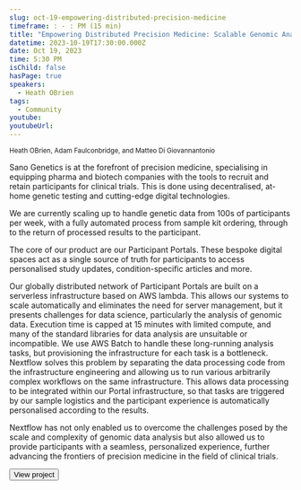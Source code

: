 ```yaml
---
slug: oct-19-empowering-distributed-precision-medicine
timeframe: : - : PM (15 min)
title: "Empowering Distributed Precision Medicine: Scalable Genomic Analysis in Clinical Trial Recruitment"
datetime: 2023-10-19T17:30:00.000Z
date: Oct 19, 2023
time: 5:30 PM
isChild: false
hasPage: true
speakers:
  - Heath OBrien
tags:
  - Community
youtube: 
youtubeUrl: 
---
```


<div className="mb-4">
  <small className="typo-small">
Heath OBrien, Adam Faulconbridge, and Matteo Di Giovannantonio
  </small>
</div>

Sano Genetics is at the forefront of precision medicine, specialising in equipping pharma and biotech companies with the tools to recruit and retain participants for clinical trials. This is done using decentralised, at-home genetic testing and cutting-edge digital technologies. 

We are currently scaling up to handle genetic data from 100s of participants per week, with a fully automated process from sample kit ordering, through to the return of processed results to the participant. 

The core of our product are our Participant Portals. These bespoke digital spaces act as a single source of truth for participants to access personalised study updates, condition-specific articles and more. 

Our globally distributed network of Participant Portals are built on a serverless infrastructure based on AWS lambda. This allows our systems to scale automatically and eliminates the need for server management, but it presents challenges for data science, particularly the analysis of genomic data. Execution time is capped at 15 minutes with limited compute, and many of the standard libraries for data analysis are unsuitable or incompatible. We use AWS Batch to handle these long-running analysis tasks, but provisioning the infrastructure for each task is a bottleneck. Nextflow solves this problem by separating the data processing code from the infrastructure engineering and allowing us to run various arbitrarily complex workflows on the same infrastructure. This allows data processing to be integrated within our Portal infrastructure, so that tasks are triggered by our sample logistics and the participant experience is automatically personalised according to the results.

Nextflow has not only enabled us to overcome the challenges posed by the scale and complexity of genomic data analysis but also allowed us to provide participants with a seamless, personalized experience, further advancing the frontiers of precision medicine in the field of clinical trials.

<div>
  <Button to="https://sanogenetics.com/" variant="secondary" size="md" arrow>
    View project
  </Button>
</div>